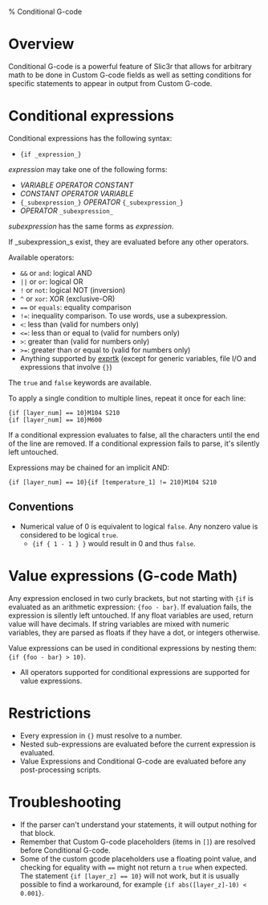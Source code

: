 % Conditional G-code

# Overview

Conditional G-code is a powerful feature of Slic3r that allows for arbitrary
math to be done in Custom G-code fields as well as setting conditions for specific statements to appear in output from Custom G-code.

# Conditional expressions

Conditional expressions has the following syntax:

* `{if _expression_}`

_expression_ may take one of the following forms: 

* _VARIABLE_ _OPERATOR_ _CONSTANT_
* _CONSTANT_ _OPERATOR_ _VARIABLE_
* `{_subexpression_}` _OPERATOR_ `{_subexpression_}`
* _OPERATOR_ `_subexpression_`

_subexpression_ has the same forms as _expression_.

If _subexpression_s exist, they are evaluated before any other operators.

Available operators:

* `&&` or `and`: logical AND
* `||` or `or`: logical OR
* `!` or `not`: logical NOT (inversion)
* `^` or `xor`: XOR (exclusive-OR)
* `==` or `equals`: equality comparison
* `!=`: inequality comparison. To use words, use a subexpression.
* `<`: less than (valid for numbers only)
* `<=`: less than or equal to (valid for numbers only)
* `>`: greater than (valid for numbers only)
* `>=`: greater than or equal to (valid for numbers only)
* Anything supported by [exprtk](http://www.partow.net/programming/exprtk/index.html) (except for generic variables, file I/O and expressions that involve `{}`)

The `true` and `false` keywords are available.

To apply a single condition to multiple lines, repeat it once for each line:

````
{if [layer_num] == 10}M104 S210
{if [layer_num] == 10}M600
````

If a conditional expression evaluates to false, all the characters until the end of the line are removed.
If a conditional expression fails to parse, it's silently left untouched.

Expressions may be chained for an implicit AND:

````
{if [layer_num] == 10}{if [temperature_1] != 210}M104 S210
````

## Conventions

* Numerical value of 0 is equivalent to logical `false`. Any nonzero value is considered to be logical `true`.
    * `{if { 1 - 1 } }` would result in 0 and thus `false`.

# Value expressions (G-code Math)

Any expression enclosed in two curly brackets, but not starting with `{if` is evaluated as an arithmetic expression: `{foo - bar}`.
If evaluation fails, the expression is silently left untouched.
If any float variables are used, return value will have decimals. If string variables are mixed with numeric variables, they are parsed as floats if they have a dot, or integers otherwise.

Value expressions can be used in conditional expressions by nesting them: `{if {foo - bar} > 10}`.

* All operators supported for conditional expressions are supported for value expressions.


# Restrictions

* Every expression in `{}` must resolve to a number.
* Nested sub-expressions are evaluated before the current expression is evaluated.
* Value Expressions and Conditional G-code are evaluated before any post-processing scripts.

# Troubleshooting

* If the parser can't understand your statements, it will output nothing for that block.
* Remember that Custom G-code placeholders (items in `[]`) are resolved before Conditional G-code.
* Some of the custom gcode placeholders use a floating point value, and checking for equality with `==` might not return a `true` when expected. The statement `{if [layer_z] == 10}` will not work, but it is usually possible to find a workaround, for example `{if abs([layer_z]-10) < 0.001}`.
